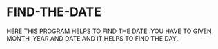 # FIND-THE-DATE
HERE THIS PROGRAM HELPS TO FIND THE DATE .YOU HAVE TO GIVEN MONTH ,YEAR AND DATE AND IT HELPS TO FIND THE DAY.
